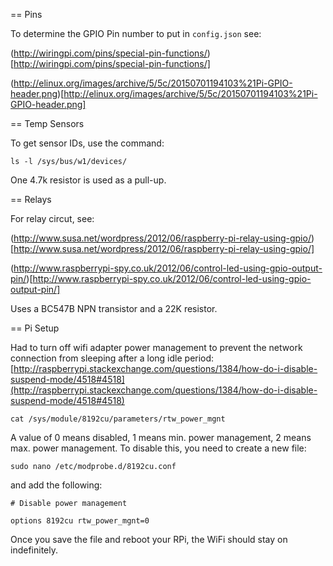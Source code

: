 == Pins

To determine the GPIO Pin number to put in `config.json` see:

(http://wiringpi.com/pins/special-pin-functions/)[http://wiringpi.com/pins/special-pin-functions/]

(http://elinux.org/images/archive/5/5c/20150701194103%21Pi-GPIO-header.png)[http://elinux.org/images/archive/5/5c/20150701194103%21Pi-GPIO-header.png]

== Temp Sensors

To get sensor IDs, use the command:

```
ls -l /sys/bus/w1/devices/
```

One 4.7k resistor is used as a pull-up.

== Relays

For relay circut, see:

(http://www.susa.net/wordpress/2012/06/raspberry-pi-relay-using-gpio/)[http://www.susa.net/wordpress/2012/06/raspberry-pi-relay-using-gpio/]

(http://www.raspberrypi-spy.co.uk/2012/06/control-led-using-gpio-output-pin/)[http://www.raspberrypi-spy.co.uk/2012/06/control-led-using-gpio-output-pin/]

Uses a BC547B NPN transistor and a 22K resistor.

== Pi Setup

Had to turn off wifi adapter power management to prevent the network connection from sleeping after a long idle period:
[http://raspberrypi.stackexchange.com/questions/1384/how-do-i-disable-suspend-mode/4518#4518](http://raspberrypi.stackexchange.com/questions/1384/how-do-i-disable-suspend-mode/4518#4518)

```
cat /sys/module/8192cu/parameters/rtw_power_mgnt
```

A value of 0 means disabled, 1 means min. power management, 2 means max. power management. To disable this, you need to create a new file:

```
sudo nano /etc/modprobe.d/8192cu.conf
```

and add the following:

```
# Disable power management

options 8192cu rtw_power_mgnt=0
```

Once you save the file and reboot your RPi, the WiFi should stay on indefinitely.
